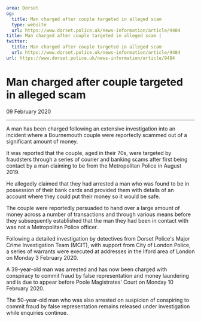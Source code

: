 ```yaml
area: Dorset
og:
  title: Man charged after couple targeted in alleged scam
  type: website
  url: https://www.dorset.police.uk/news-information/article/9484
title: Man charged after couple targeted in alleged scam |
twitter:
  title: Man charged after couple targeted in alleged scam
  url: https://www.dorset.police.uk/news-information/article/9484
url: https://www.dorset.police.uk/news-information/article/9484
```

# Man charged after couple targeted in alleged scam

09 February 2020

* * *

A man has been charged following an extensive investigation into an incident where a Bournemouth couple were reportedly scammed out of a significant amount of money.

It was reported that the couple, aged in their 70s, were targeted by fraudsters through a series of courier and banking scams after first being contact by a man claiming to be from the Metropolitan Police in August 2019.

He allegedly claimed that they had arrested a man who was found to be in possession of their bank cards and provided them with details of an account where they could put their money so it would be safe.

The couple were reportedly persuaded to hand over a large amount of money across a number of transactions and through various means before they subsequently established that the man they had been in contact with was not a Metropolitan Police officer.

Following a detailed investigation by detectives from Dorset Police's Major Crime Investigation Team (MCIT), with support from City of London Police, a series of warrants were executed at addresses in the Ilford area of London on Monday 3 February 2020.

A 39-year-old man was arrested and has now been charged with conspiracy to commit fraud by false representation and money laundering and is due to appear before Poole Magistrates' Court on Monday 10 February 2020.

The 50-year-old man who was also arrested on suspicion of conspiring to commit fraud by false representation remains released under investigation while enquiries continue.
